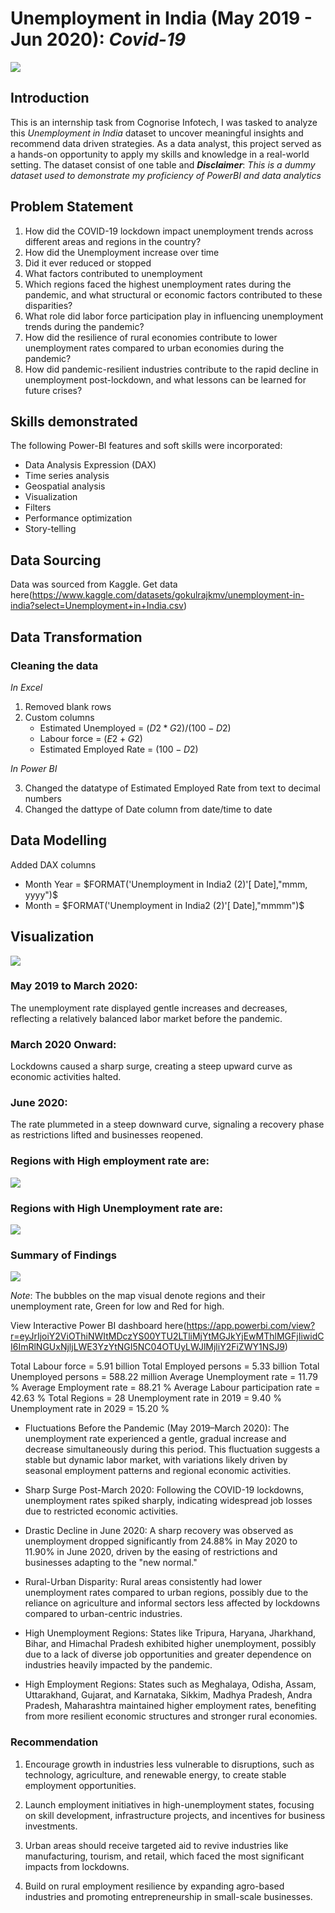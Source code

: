 # Unemployment in India (May 2019 - Jun 2020): *Covid-19*
![](Unemployment.jfif)

## Introduction
This is an internship task from Cognorise Infotech, I was tasked to analyze this  *Unemployment in India* dataset to uncover meaningful insights and recommend data driven strategies. As a data analyst, this project served as a hands-on opportunity to apply my skills and knowledge in a real-world setting.  The dataset consist of one table and 
**_Disclaimer_**: *This is a dummy dataset used to demonstrate my proficiency of PowerBI and data analytics*

## Problem Statement
1. How did the COVID-19 lockdown impact unemployment trends across different areas and regions in the country?
2. How did the Unemployment increase over time
3. Did it ever reduced or stopped
4. What factors contributed to unemployment
5. Which regions faced the highest unemployment rates during the pandemic, and what structural or economic factors contributed to these disparities?
6. What role did labor force participation play in influencing unemployment trends during the pandemic?
7. How did the resilience of rural economies contribute to lower unemployment rates compared to urban economies during the pandemic?
8. How did pandemic-resilient industries contribute to the rapid decline in unemployment post-lockdown, and what lessons can be learned for future crises?

## Skills demonstrated
The following Power-BI features and soft skills were incorporated:
- Data Analysis Expression (DAX)
- Time series analysis
- Geospatial analysis
- Visualization
- Filters
- Performance optimization
- Story-telling

## Data Sourcing
Data was sourced from Kaggle. Get data here(https://www.kaggle.com/datasets/gokulrajkmv/unemployment-in-india?select=Unemployment+in+India.csv)

## Data Transformation
### Cleaning the data
_In Excel_
1. Removed blank rows
2. Custom columns
   - Estimated Unemployed = $(D2*G2)/(100-D2)$
   - Labour force = $(E2+G2)$
   - Estimated Employed Rate = $(100-D2)$

_In Power BI_

3. Changed the datatype of Estimated Employed Rate from text to decimal numbers
4. Changed the dattype of Date column from date/time to date

## Data Modelling
Added DAX columns
- Month Year = $FORMAT('Unemployment in India2 (2)'[ Date],"mmm, yyyy")$
- Month = $FORMAT('Unemployment in India2 (2)'[ Date],"mmmm")$

## Visualization
![](Unemp_over_time.png)

### May 2019 to March 2020:
The unemployment rate displayed gentle increases and decreases, reflecting a relatively balanced labor market before the pandemic.

### March 2020 Onward:
Lockdowns caused a sharp surge, creating a steep upward curve as economic activities halted.

### June 2020:
The rate plummeted in a steep downward curve, signaling a recovery phase as restrictions lifted and businesses reopened.

### Regions with High employment rate are: 
![](Emp_regions.png)

### Regions with High Unemployment rate are:
![](Unemp_regions.png)

### Summary of Findings

![](dashboard.png)

_Note_: The bubbles on the map visual denote regions and their unemployment rate, Green for low and Red for high.

View Interactive Power BI dashboard here(https://app.powerbi.com/view?r=eyJrIjoiY2ViOThiNWItMDczYS00YTU2LTliMjYtMGJkYjEwMThlMGFjIiwidCI6ImRlNGUxNjljLWE3YzYtNGI5NC04OTUyLWJlMjliY2FiZWY1NSJ9)

Total Labour force = 5.91 billion
Total Employed persons = 5.33 billion
Total Unemployed persons = 588.22 million
Average Unemployment rate = 11.79 %
Average Employment rate = 88.21 %
Average Labour participation rate = 42.63 %
Total Regions = 28
Unemployment rate in 2019 = 9.40 %
Unemployment rate in 2029 = 15.20 % 

- Fluctuations Before the Pandemic (May 2019–March 2020):
The unemployment rate experienced a gentle, gradual increase and decrease simultaneously during this period. This fluctuation suggests a stable but dynamic labor market, with variations likely driven by seasonal employment patterns and regional economic activities.

- Sharp Surge Post-March 2020:
Following the COVID-19 lockdowns, unemployment rates spiked sharply, indicating widespread job losses due to restricted economic activities.

- Drastic Decline in June 2020:
A sharp recovery was observed as unemployment dropped significantly from 24.88% in May 2020 to 11.90% in June 2020, driven by the easing of restrictions and businesses adapting to the "new normal."

- Rural-Urban Disparity:
Rural areas consistently had lower unemployment rates compared to urban regions, possibly due to the reliance on agriculture and informal sectors less affected by lockdowns compared to urban-centric industries.

- High Unemployment Regions:
States like Tripura, Haryana, Jharkhand, Bihar, and Himachal Pradesh exhibited higher unemployment, possibly due to a lack of diverse job opportunities and greater dependence on industries heavily impacted by the pandemic.

- High Employment Regions:
States such as Meghalaya, Odisha, Assam, Uttarakhand, Gujarat, and Karnataka, Sikkim, Madhya Pradesh, Andra Pradesh, Maharashtra maintained higher employment rates, benefiting from more resilient economic structures and stronger rural economies.

### Recommendation
1. Encourage growth in industries less vulnerable to disruptions, such as technology, agriculture, and renewable energy, to create stable employment opportunities.

2. Launch employment initiatives in high-unemployment states, focusing on skill development, infrastructure projects, and incentives for business investments.

3. Urban areas should receive targeted aid to revive industries like manufacturing, tourism, and retail, which faced the most significant impacts from lockdowns.

4. Build on rural employment resilience by expanding agro-based industries and promoting entrepreneurship in small-scale businesses.

